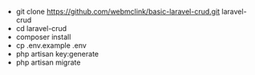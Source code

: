 - git clone https://github.com/webmclink/basic-laravel-crud.git laravel-crud
- cd laravel-crud
- composer install
- cp .env.example .env
- php artisan key:generate
- php artisan migrate
